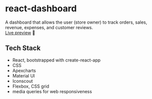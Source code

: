 # react-dashboard

A dashboard that allows the user (store owner) to track orders, sales, revenue, expenses, and customer reviews.  
[Live preview](https://react-dashboard-gamma.vercel.app/) 🎉 


## Tech Stack
* React, bootstrapped with create-react-app
* CSS
* Apexcharts
* Material UI
* Iconscout
* Flexbox, CSS grid
* media queries for web responsiveness

